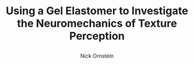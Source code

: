 ---
title: |
    Using a Gel Elastomer to Investigate the Neuromechanics of Texture Perception
venue: Bachelors Thesis (with Honors)
author: Nick Ornstein
blurb: |
    
link: bachelors_thesis_link.com
pdf: bachelors_thesis.pdf
year: 2021
thumb: example.png
description: |
    This is the description
bibtex: |
    @inproceedings{
     author = {Ornstein, Nick},
     title = {Using a Gel Elastomer to Investigate the Neuromechanics of Texture Perception},
     booktitle = {},
     year = {2021},
     location = {Chicago, IL, USA},
     pages = {},
     numpages = {1},
     url = {},
    }  
---